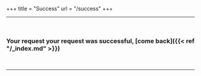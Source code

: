 +++
title = "Success"
url = "/success"
+++

* * *

&nbsp;

### Your request your request was successful, [come back]({{< ref "/_index.md" >}})

&nbsp;

* * *
